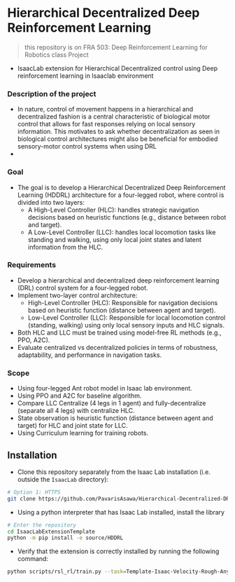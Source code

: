 # Hierarchical Decentralized Deep Reinforcement Learning
> this repository is on FRA 503: Deep Reinforcement Learning for Robotics class Project
- IsaacLab extension for Hierarchical Decentralized control using Deep reinforcement learning in Isaaclab environment

### Description of the project
- In nature, control of movement happens in a hierarchical and decentralized fashion is a central characteristic of biological motor control that allows for fast responses relying on local sensory information. This motivates to ask whether decentralization as seen in biological control architectures might also be beneficial for embodied sensory-motor control systems when using DRL 
- 

### Goal
- The goal is to develop a Hierarchical Decentralized Deep Reinforcement Learning (HDDRL) architecture for a four-legged robot, where control is divided into two layers: 
    - A High-Level Controller (HLC): handles strategic navigation decisions based on heuristic functions (e.g., distance between robot and target). 
    -  A Low-Level Controller (LLC): handles local locomotion tasks like standing and walking, using only local joint states and latent information from the HLC. 

### Requirements 
- Develop a hierarchical and decentralized deep reinforcement learning (DRL) control system for a four-legged robot. 
- Implement two-layer control architecture: 
    - High-Level Controller (HLC): Responsible for navigation decisions based on heuristic function (distance between agent and target). 
    - Low-Level Controller (LLC): Responsible for local locomotion control (standing, walking) using only local sensory inputs and HLC signals. 
- Both HLC and LLC must be trained using model-free RL methods (e.g., PPO, A2C). 
- Evaluate centralized vs decentralized policies in terms of robustness, adaptability, and performance in navigation tasks. 

### Scope
- Using four-legged Ant robot model in Isaac lab environment. 
- Using PPO and A2C for baseline algorithm. 
- Compare LLC Centralize (4 legs in 1 agent) and fully-decentralize (separate all 4 legs) with centralize HLC. 
- State observation is heuristic function (distance between agent and target) for HLC and joint state for LLC. 
- Using Curriculum learning for training robots. 

## Installation

- Clone this repository separately from the Isaac Lab installation (i.e. outside the `IsaacLab` directory):

```bash
# Option 1: HTTPS
git clone https://github.com/PavarisAsawa/Hierarchical-Decentralized-DRL.git

```



- Using a python interpreter that has Isaac Lab installed, install the library

```bash
# Enter the repository
cd IsaacLabExtensionTemplate
python -m pip install -e source/HDDRL
```

- Verify that the extension is correctly installed by running the following command:

```bash
python scripts/rsl_rl/train.py --task=Template-Isaac-Velocity-Rough-Anymal-D-v0
```
